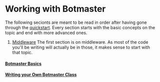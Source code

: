 # Working with Botmaster

The following secionts are meant to be read in order after having gone through the [quickstart](/getting-sarted/quickstart.md). Every section starts with the basic concepts on the topic and end with more advanced ones.

1. [Middleware](middleware.md) The first section is on middleware. As most of the code you'll be writing will
actually be in those, it makes sense to start with that topic.

#### [Botmaster Basics](botmaster-basics.md)
#### [Writing your Own Botmaster Class](writing-your-own-bot-class.md)
